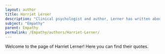 ```yaml
---
layout: author
title: Harriet Lerner
description: "Clinical psychologist and author, Lerner has written about women's psychology and the importance of empathy in understanding emotions and interpersonal dynamics."
subject: "Empathy"
parent: Empathy
permalink: /Empathy/authors/Harriet-Lerner/
---
```


Welcome to the page of Harriet Lerner! Here you can find their quotes.
